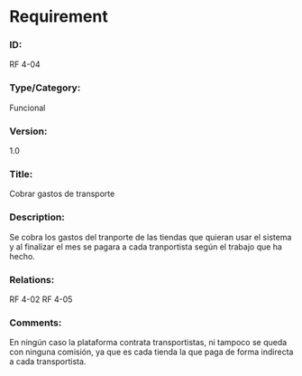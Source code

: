 # Requirement

### ID:

RF 4-04

### Type/Category:

Funcional

### Version:

1.0

### Title:

Cobrar gastos de transporte

### Description:

Se cobra los gastos del tranporte de las tiendas que quieran usar el sistema y al finalizar el mes se pagara a cada tranportista según el trabajo que ha hecho.

### Relations:

RF 4-02
RF 4-05

### Comments:

En ningún caso la plataforma contrata transportistas, ni tampoco se queda con ninguna comisión, ya que es cada tienda la que paga de forma indirecta a cada transportista.

